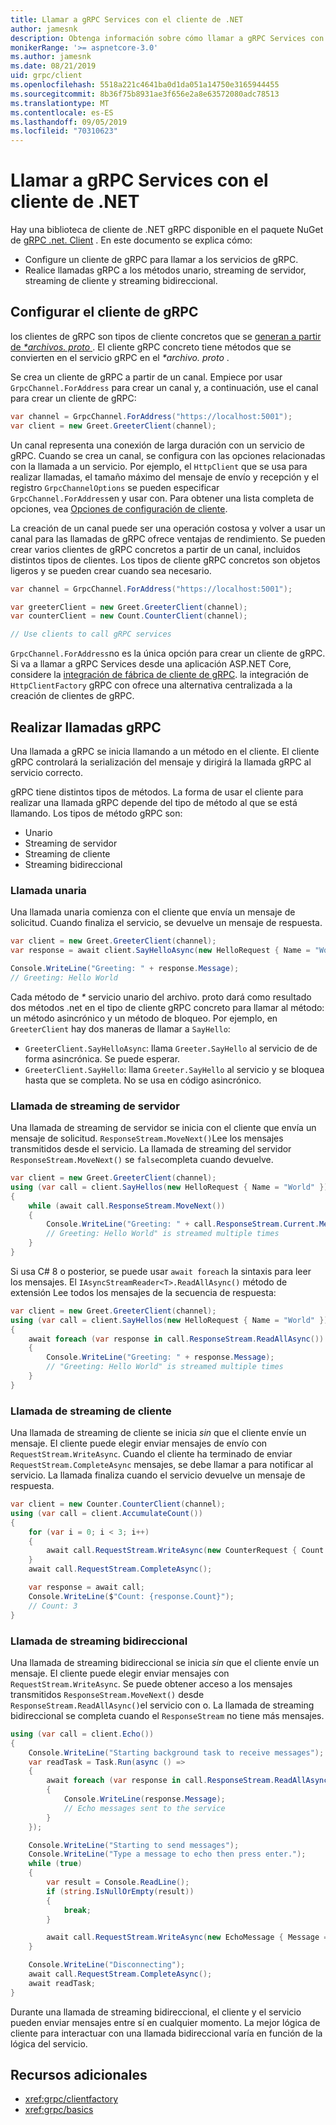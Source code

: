 ```yaml
---
title: Llamar a gRPC Services con el cliente de .NET
author: jamesnk
description: Obtenga información sobre cómo llamar a gRPC Services con el cliente de gRPC de .NET.
monikerRange: '>= aspnetcore-3.0'
ms.author: jamesnk
ms.date: 08/21/2019
uid: grpc/client
ms.openlocfilehash: 5518a221c4641ba0d1da051a14750e3165944455
ms.sourcegitcommit: 8b36f75b8931ae3f656e2a8e63572080adc78513
ms.translationtype: MT
ms.contentlocale: es-ES
ms.lasthandoff: 09/05/2019
ms.locfileid: "70310623"
---
```

# <a name="call-grpc-services-with-the-net-client"></a>Llamar a gRPC Services con el cliente de .NET

Hay una biblioteca de cliente de .NET gRPC disponible en el paquete NuGet de [gRPC .net. Client](https://www.nuget.org/packages/Grpc.Net.Client) . En este documento se explica cómo:

* Configure un cliente de gRPC para llamar a los servicios de gRPC.
* Realice llamadas gRPC a los métodos unario, streaming de servidor, streaming de cliente y streaming bidireccional.

## <a name="configure-grpc-client"></a>Configurar el cliente de gRPC

los clientes de gRPC son tipos de cliente concretos que se [generan a partir de  *\*archivos. proto* ](xref:grpc/basics#generated-c-assets). El cliente gRPC concreto tiene métodos que se convierten en el servicio gRPC en el  *\*archivo. proto* .

Se crea un cliente de gRPC a partir de un canal. Empiece por usar `GrpcChannel.ForAddress` para crear un canal y, a continuación, use el canal para crear un cliente de gRPC:

```csharp
var channel = GrpcChannel.ForAddress("https://localhost:5001");
var client = new Greet.GreeterClient(channel);
```

Un canal representa una conexión de larga duración con un servicio de gRPC. Cuando se crea un canal, se configura con las opciones relacionadas con la llamada a un servicio. Por ejemplo, el `HttpClient` que se usa para realizar llamadas, el tamaño máximo del mensaje de envío y recepción y el registro `GrpcChannelOptions` se pueden especificar `GrpcChannel.ForAddress`en y usar con. Para obtener una lista completa de opciones, vea [Opciones de configuración de cliente](xref:grpc/configuration#configure-client-options).

La creación de un canal puede ser una operación costosa y volver a usar un canal para las llamadas de gRPC ofrece ventajas de rendimiento. Se pueden crear varios clientes de gRPC concretos a partir de un canal, incluidos distintos tipos de clientes. Los tipos de cliente gRPC concretos son objetos ligeros y se pueden crear cuando sea necesario.

```csharp
var channel = GrpcChannel.ForAddress("https://localhost:5001");

var greeterClient = new Greet.GreeterClient(channel);
var counterClient = new Count.CounterClient(channel);

// Use clients to call gRPC services
```

`GrpcChannel.ForAddress`no es la única opción para crear un cliente de gRPC. Si va a llamar a gRPC Services desde una aplicación ASP.NET Core, considere la [integración de fábrica de cliente de gRPC](xref:grpc/clientfactory). la integración de `HttpClientFactory` gRPC con ofrece una alternativa centralizada a la creación de clientes de gRPC.

## <a name="make-grpc-calls"></a>Realizar llamadas gRPC

Una llamada a gRPC se inicia llamando a un método en el cliente. El cliente gRPC controlará la serialización del mensaje y dirigirá la llamada gRPC al servicio correcto.

gRPC tiene distintos tipos de métodos. La forma de usar el cliente para realizar una llamada gRPC depende del tipo de método al que se está llamando. Los tipos de método gRPC son:

* Unario
* Streaming de servidor
* Streaming de cliente
* Streaming bidireccional

### <a name="unary-call"></a>Llamada unaria

Una llamada unaria comienza con el cliente que envía un mensaje de solicitud. Cuando finaliza el servicio, se devuelve un mensaje de respuesta.

```csharp
var client = new Greet.GreeterClient(channel);
var response = await client.SayHelloAsync(new HelloRequest { Name = "World" });

Console.WriteLine("Greeting: " + response.Message);
// Greeting: Hello World
```

Cada método de  *\** servicio unario del archivo. proto dará como resultado dos métodos .net en el tipo de cliente gRPC concreto para llamar al método: un método asincrónico y un método de bloqueo. Por ejemplo, en `GreeterClient` hay dos maneras de llamar a `SayHello`:

* `GreeterClient.SayHelloAsync`: llama `Greeter.SayHello` al servicio de de forma asincrónica. Se puede esperar.
* `GreeterClient.SayHello`: llama `Greeter.SayHello` al servicio y se bloquea hasta que se completa. No se usa en código asincrónico.

### <a name="server-streaming-call"></a>Llamada de streaming de servidor

Una llamada de streaming de servidor se inicia con el cliente que envía un mensaje de solicitud. `ResponseStream.MoveNext()`Lee los mensajes transmitidos desde el servicio. La llamada de streaming del servidor `ResponseStream.MoveNext()` se `false`completa cuando devuelve.

```csharp
var client = new Greet.GreeterClient(channel);
using (var call = client.SayHellos(new HelloRequest { Name = "World" }))
{
    while (await call.ResponseStream.MoveNext())
    {
        Console.WriteLine("Greeting: " + call.ResponseStream.Current.Message);
        // Greeting: Hello World" is streamed multiple times
    }
}
```

Si usa C# 8 o posterior, se puede usar `await foreach` la sintaxis para leer los mensajes. El `IAsyncStreamReader<T>.ReadAllAsync()` método de extensión Lee todos los mensajes de la secuencia de respuesta:

```csharp
var client = new Greet.GreeterClient(channel);
using (var call = client.SayHellos(new HelloRequest { Name = "World" }))
{
    await foreach (var response in call.ResponseStream.ReadAllAsync())
    {
        Console.WriteLine("Greeting: " + response.Message);
        // "Greeting: Hello World" is streamed multiple times
    }
}
```

### <a name="client-streaming-call"></a>Llamada de streaming de cliente

Una llamada de streaming de cliente se inicia *sin* que el cliente envíe un mensaje. El cliente puede elegir enviar mensajes de envío con `RequestStream.WriteAsync`. Cuando el cliente ha terminado de enviar `RequestStream.CompleteAsync` mensajes, se debe llamar a para notificar al servicio. La llamada finaliza cuando el servicio devuelve un mensaje de respuesta.

```csharp
var client = new Counter.CounterClient(channel);
using (var call = client.AccumulateCount())
{
    for (var i = 0; i < 3; i++)
    {
        await call.RequestStream.WriteAsync(new CounterRequest { Count = 1 });
    }
    await call.RequestStream.CompleteAsync();

    var response = await call;
    Console.WriteLine($"Count: {response.Count}");
    // Count: 3
}
```

### <a name="bi-directional-streaming-call"></a>Llamada de streaming bidireccional

Una llamada de streaming bidireccional se inicia *sin* que el cliente envíe un mensaje. El cliente puede elegir enviar mensajes con `RequestStream.WriteAsync`. Se puede obtener acceso a los mensajes transmitidos `ResponseStream.MoveNext()` desde `ResponseStream.ReadAllAsync()`el servicio con o. La llamada de streaming bidireccional se completa cuando el `ResponseStream` no tiene más mensajes.

```csharp
using (var call = client.Echo())
{
    Console.WriteLine("Starting background task to receive messages");
    var readTask = Task.Run(async () =>
    {
        await foreach (var response in call.ResponseStream.ReadAllAsync())
        {
            Console.WriteLine(response.Message);
            // Echo messages sent to the service
        }
    });

    Console.WriteLine("Starting to send messages");
    Console.WriteLine("Type a message to echo then press enter.");
    while (true)
    {
        var result = Console.ReadLine();
        if (string.IsNullOrEmpty(result))
        {
            break;
        }

        await call.RequestStream.WriteAsync(new EchoMessage { Message = result });
    }

    Console.WriteLine("Disconnecting");
    await call.RequestStream.CompleteAsync();
    await readTask;
}
```

Durante una llamada de streaming bidireccional, el cliente y el servicio pueden enviar mensajes entre sí en cualquier momento. La mejor lógica de cliente para interactuar con una llamada bidireccional varía en función de la lógica del servicio.

## <a name="additional-resources"></a>Recursos adicionales

* <xref:grpc/clientfactory>
* <xref:grpc/basics>
